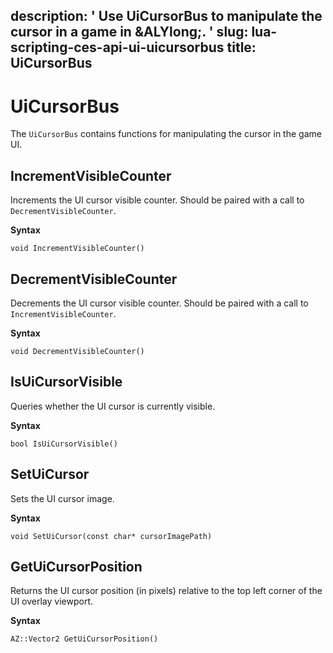 description: ' Use UiCursorBus to manipulate the cursor in a game in &ALYlong;. '
slug: lua-scripting-ces-api-ui-uicursorbus
title: UiCursorBus
---
# UiCursorBus<a name="lua-scripting-ces-api-ui-uicursorbus"></a>

The `UiCursorBus` contains functions for manipulating the cursor in the game UI\.

## IncrementVisibleCounter<a name="lua-scripting-ces-api-ui-incrementvisiblecounter"></a>

Increments the UI cursor visible counter\. Should be paired with a call to `DecrementVisibleCounter`\.

**Syntax**

```
void IncrementVisibleCounter()
```

## DecrementVisibleCounter<a name="lua-scripting-ces-api-ui-cecrementvisiblecounter"></a>

Decrements the UI cursor visible counter\. Should be paired with a call to `IncrementVisibleCounter`\.

**Syntax**

```
void DecrementVisibleCounter()
```

## IsUiCursorVisible<a name="lua-scripting-ces-api-ui-isuicursorvisible"></a>

Queries whether the UI cursor is currently visible\.

**Syntax**

```
bool IsUiCursorVisible()
```

## SetUiCursor<a name="lua-scripting-ces-api-ui-setuicursor"></a>

Sets the UI cursor image\.

**Syntax**

```
void SetUiCursor(const char* cursorImagePath) 
```

## GetUiCursorPosition<a name="lua-scripting-ces-api-ui-getuicursorposition"></a>

Returns the UI cursor position \(in pixels\) relative to the top left corner of the UI overlay viewport\.

**Syntax**

```
AZ::Vector2 GetUiCursorPosition()
```